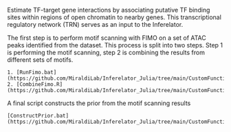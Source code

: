 Estimate TF-target gene interactions by associating putative TF binding sites within regions of open chromatin to nearby genes. This transcriptional regulatory network (TRN) serves as an input to the Inferelator.

The first step is to perform motif scanning with FIMO on a set of ATAC peaks identified from the dataset. This process is split into two steps. Step 1 is performing the motif scanning, step 2 is combining the results from different sets of motifs.

    1. [RunFimo.bat](https://github.com/MiraldiLab/Inferelator_Julia/tree/main/CustomFunctions/RunFimo.bat)
    2. [CombineFimo.R](https://github.com/MiraldiLab/Inferelator_Julia/tree/main/CustomFunctions/CombineFimo.R)

A final script constructs the prior from the motif scanning results

    [ConstructPrior.bat](https://github.com/MiraldiLab/Inferelator_Julia/tree/main/CustomFunctions/ConstructPrior.R)
